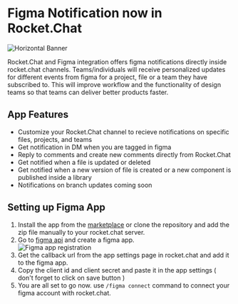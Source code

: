 # Figma Notification now in Rocket.Chat

![Horizontal Banner](https://github.com/irffanasiff/Apps.Figma/blob/versions_delete_notifications/assets/FigmaAppCover.png)

Rocket.Chat and Figma integration offers figma notifications directly inside rocket.chat channels. Teams/individuals will receive personalized updates for different events from figma for a project, file or a team they have subscribed to. This will improve workflow and the functionality of design teams so that teams can deliver better products faster.

<h2>App Features</h2>
<ul>
  <li>Customize your Rocket.Chat channel to recieve notifications on specific files, projects, and teams</li>
  <li>Get notification in DM when you are tagged in figma</li>
  <li>Reply to comments and create new comments directly from Rocket.Chat</li>
  <li>Get notified when a file is updated or deleted</li>
  <li>Get notified when a new version of file is created or a new component is published inside a library</li>
  <li>Notifications on branch updates coming soon </li>
</ul>


<h2>Setting up Figma App</h2>

 1. Install the app from the [marketplace](https://www.rocket.chat/marketplace) or clone the repository and add the zip file manually to your rocket.chat server.</br>
 2. Go to [figma api](https://www.figma.com/developers/apps) and create a figma app. </br>
![Figma app registration](https://github.com/irffanasiff/Apps.Figma/blob/versions_delete_notifications/assets/NewFigmaAppSS.png)
 3. Get the callback url from the app settings page in rocket.chat and add it to the figma app. </br>
 4. Copy the client id and client secret and paste it in the app settings ( don't forget to click on save button ) </br>
 5. You are all set to go now. use `/figma connect` command to connect your figma account with rocket.chat. </br>



